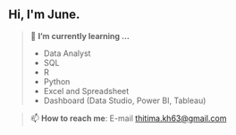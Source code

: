 
## Hi, I'm June. 

>🌱 **I’m currently learning ...**
> - Data Analyst 
> - SQL
> - R
> - Python
> - Excel and Spreadsheet
> - Dashboard (Data Studio, Power BI, Tableau)

>📫 **How to reach me**: E-mail <thitima.kh63@gmail.com>

<!--
**ThitimaKh/ThitimaKh** is a ✨ _special_ ✨ repository because its `README.md` (this file) appears on your GitHub profile.

Here are some ideas to get you started:

- 🔭 I’m currently working on ...
- 🌱 I’m currently learning ...
- 👯 I’m looking to collaborate on ...
- 🤔 I’m looking for help with ...
- 💬 Ask me about ...
- 📫 How to reach me: ...
- 😄 Pronouns: ...
- ⚡ Fun fact: ...
-->
